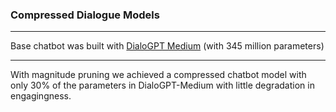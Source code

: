 ### Compressed Dialogue Models

---

Base chatbot was built with [DialoGPT Medium](https://www.microsoft.com/en-us/research/project/large-scale-pretraining-for-response-generation/) (with 345 million parameters)

---

With magnitude pruning we achieved a compressed chatbot model with only 30% of the parameters in DialoGPT-Medium with little degradation in engagingness.
